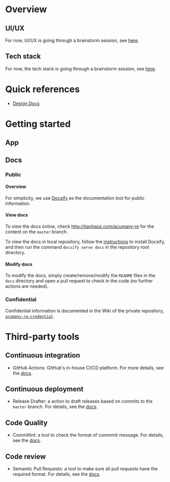 # Overview

## UI/UX

For now, UI/UX is going through a brainstorm session, see [here](design-docs/ui-ux-study).

## Tech stack

For now, the tech stack is going through a brainstorm session, see [here](design-docs/tech-stack-study).

<!--
  @todo Add details for tech stack
  @body After the tech stack is decided, add details here for new developers to get started.
-->

# Quick references

* [Design Docs](./design-docs/README)

# Getting started

## App

<!--
  @todo Add getting started guide
  @body After the tech stack infra is done, add instructions for new developers to get started.
-->

## Docs

### Public

#### Overview

For simplicity, we use [Docsify](https://docsify.js.org/) as the documentation tool for public information.

#### View docs

To view the docs online, check <http://tianhaoz.com/acumany-re> for the content on the `master` branch.

To view the docs in local repository, follow the [instructions](https://docsify.js.org/#/quickstart?id=quick-start) to install Docsify, and then run the command `docsify serve docs` in the repository root directory.

#### Modify docs

To modify the docs, simply create/remove/modify the `README` files in the `docs` directory and open a pull request to check in the code (no further actions are needed).

### Confidential

Confidential information is documented in the Wiki of the private repository, [`acumany-re-credential`](https://github.com/tianhaoz95/acumany-re-credential).

# Third-party tools

## Continuous integration

* GitHub Actions: GitHub's in-house CI/CD platform. For more details, see the [docs](https://docs.github.com/en/actions).

## Continuous deployment

* Release Drafter: a action to draft releases based on commits to the `master` branch. For details, see the [docs](https://probot.github.io/apps/release-drafter/).

## Code Quality

* Commitlint: a tool to check the format of commmit message. For details, see the [docs](https://github.com/z0al/commitlint-bot).

## Code review

* Semantic Pull Requests: a tool to make sure all pull requests have the required format. For details, see the [docs](https://probot.github.io/apps/semantic-pull-requests/).